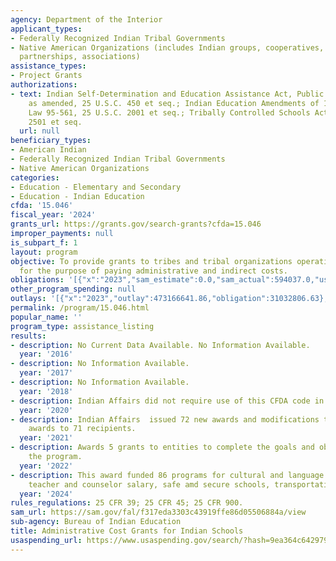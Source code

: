 ```yaml
---
agency: Department of the Interior
applicant_types:
- Federally Recognized Indian Tribal Governments
- Native American Organizations (includes Indian groups, cooperatives, corporations,
  partnerships, associations)
assistance_types:
- Project Grants
authorizations:
- text: Indian Self-Determination and Education Assistance Act, Public Law 93-638,
    as amended, 25 U.S.C. 450 et seq.; Indian Education Amendments of 1978, Public
    Law 95-561, 25 U.S.C. 2001 et seq.; Tribally Controlled Schools Act, 25 U.S.C.
    2501 et seq.
  url: null
beneficiary_types:
- American Indian
- Federally Recognized Indian Tribal Governments
- Native American Organizations
categories:
- Education - Elementary and Secondary
- Education - Indian Education
cfda: '15.046'
fiscal_year: '2024'
grants_url: https://grants.gov/search-grants?cfda=15.046
improper_payments: null
is_subpart_f: 1
layout: program
objective: To provide grants to tribes and tribal organizations operating schools
  for the purpose of paying administrative and indirect costs.
obligations: '[{"x":"2023","sam_estimate":0.0,"sam_actual":594037.0,"usa_spending_actual":29000681.0},{"x":"2024","sam_estimate":0.0,"sam_actual":90022450.0,"usa_spending_actual":97901789.99},{"x":"2025","sam_estimate":0.0,"sam_actual":100716000.0,"usa_spending_actual":673758.63}]'
other_program_spending: null
outlays: '[{"x":"2023","outlay":473166641.86,"obligation":31032806.63},{"x":"2024","outlay":414087666.47,"obligation":96406547.99},{"x":"2025","outlay":0.0,"obligation":0.0}]'
permalink: /program/15.046.html
popular_name: ''
program_type: assistance_listing
results:
- description: No Current Data Available. No Information Available.
  year: '2016'
- description: No Information Available.
  year: '2017'
- description: No Information Available.
  year: '2018'
- description: Indian Affairs did not require use of this CFDA code in FY2020.
  year: '2020'
- description: Indian Affairs  issued 72 new awards and modifications to existing
    awards to 71 recipients.
  year: '2021'
- description: Awards 5 grants to entities to complete the goals and objectives of
    the program.
  year: '2022'
- description: This award funded 86 programs for cultural and language enhancement,
    teacher and counselor salary, safe amd secure schools, transportation.
  year: '2024'
rules_regulations: 25 CFR 39; 25 CFR 45; 25 CFR 900.
sam_url: https://sam.gov/fal/f317eda3303c43919ffe86d05506884a/view
sub-agency: Bureau of Indian Education
title: Administrative Cost Grants for Indian Schools
usaspending_url: https://www.usaspending.gov/search/?hash=9ea364c6429794d4fd71951bfb5eaaf0
---
```

